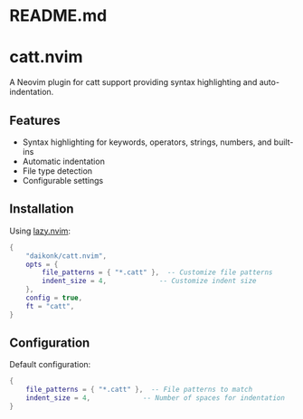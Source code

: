 # README.md

# catt.nvim

A Neovim plugin for catt support providing syntax highlighting and auto-indentation.

## Features

- Syntax highlighting for keywords, operators, strings, numbers, and built-ins
- Automatic indentation
- File type detection
- Configurable settings

## Installation

Using [lazy.nvim](https://github.com/folke/lazy.nvim):

```lua
{
    "daikonk/catt.nvim",
    opts = {
        file_patterns = { "*.catt" },  -- Customize file patterns
        indent_size = 4,             -- Customize indent size
    },
    config = true,
    ft = "catt",
}
```

## Configuration

Default configuration:

```lua
{
    file_patterns = { "*.catt" },  -- File patterns to match
    indent_size = 4,             -- Number of spaces for indentation
}
```
